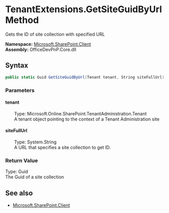# TenantExtensions.GetSiteGuidByUrl Method  
Gets the ID of site collection with specified URL  

**Namespace:** [Microsoft.SharePoint.Client](Microsoft.SharePoint.Client.md)  
**Assembly:** OfficeDevPnP.Core.dll  
## Syntax
```C#
public static Guid GetSiteGuidByUrl(Tenant tenant, String siteFullUrl)
```
### Parameters
#### tenant  
&emsp;&emsp;Type: Microsoft.Online.SharePoint.TenantAdministration.Tenant  
&emsp;&emsp;A tenant object pointing to the context of a Tenant Administration site  

#### siteFullUrl  
&emsp;&emsp;Type: System.String  
&emsp;&emsp;A URL that specifies a site collection to get ID.  

### Return Value
Type: Guid  
The Guid of a site collection

## See also
- [Microsoft.SharePoint.Client](Microsoft.SharePoint.Client.md)
